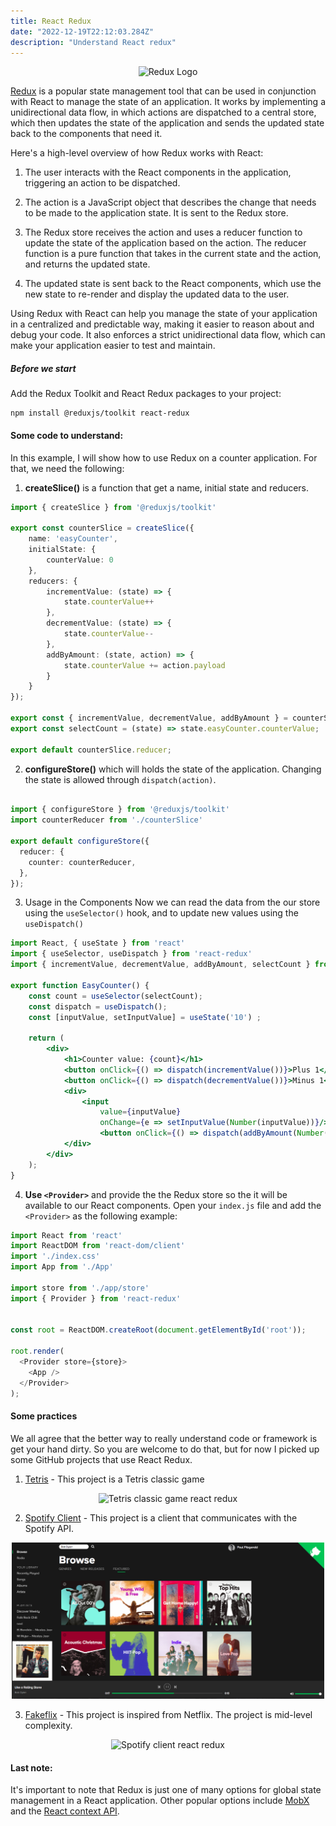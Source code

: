 ```yaml
---
title: React Redux
date: "2022-12-19T22:12:03.284Z"
description: "Understand React redux"
---
```

<center>
<img src='https://raw.githubusercontent.com/reduxjs/redux/master/logo/logo.png' alt='Redux Logo' width='150'>
</center>


[Redux](https://react-redux.js.org/) is a popular state management tool that can be used in conjunction with React to manage the state of an application. It works by implementing a unidirectional data flow, in which actions are dispatched to a central store, which then updates the state of the application and sends the updated state back to the components that need it.


Here's a high-level overview of how Redux works with React:

1. The user interacts with the React components in the application, triggering an action to be dispatched.

2. The action is a JavaScript object that describes the change that needs to be made to the application state. It is sent to the Redux store.

3. The Redux store receives the action and uses a reducer function to update the state of the application based on the action. The reducer function is a pure function that takes in the current state and the action, and returns the updated state.

4. The updated state is sent back to the React components, which use the new state to re-render and display the updated data to the user.

Using Redux with React can help you manage the state of your application in a centralized and predictable way, making it easier to reason about and debug your code. It also enforces a strict unidirectional data flow, which can make your application easier to test and maintain.

##### Before we start
Add the Redux Toolkit and React Redux packages to your project:
```shell
npm install @reduxjs/toolkit react-redux
```

#### Some code to understand:
In this example, I will show how to use Redux on a counter application. For that, we need the following:
1. **createSlice()** is a function that get a name, initial state and reducers.
```ts
import { createSlice } from '@reduxjs/toolkit'

export const counterSlice = createSlice({
    name: 'easyCounter',
    initialState: {
        counterValue: 0
    },
    reducers: {
        incrementValue: (state) => { 
            state.counterValue++
        },
        decrementValue: (state) => {
            state.counterValue--
        },
        addByAmount: (state, action) => {
            state.counterValue += action.payload
        }
    }
});

export const { incrementValue, decrementValue, addByAmount } = counterSlice.actions;
export const selectCount = (state) => state.easyCounter.counterValue;

export default counterSlice.reducer;

```

2. **configureStore()** which will holds the state of the application. Changing the state is allowed through `dispatch(action)`. 
```ts

import { configureStore } from '@reduxjs/toolkit'
import counterReducer from './counterSlice'

export default configureStore({
  reducer: {
    counter: counterReducer,
  },
});
```


3. Usage in the Components
Now we can read the data from the our store using the `useSelector()` hook, and to update new values using the `useDispatch()` 

```jsx
import React, { useState } from 'react'
import { useSelector, useDispatch } from 'react-redux'
import { incrementValue, decrementValue, addByAmount, selectCount } from './counterSlice'

export function EasyCounter() {
    const count = useSelector(selectCount);
    const dispatch = useDispatch();
    const [inputValue, setInputValue] = useState('10') ;

    return (
        <div>
            <h1>Counter value: {count}</h1>
            <button onClick={() => dispatch(incrementValue())}>Plus 1</button>
            <button onClick={() => dispatch(decrementValue())}>Minus 1</button>
            <div>
                <input 
                    value={inputValue}
                    onChange={e => setInputValue(Number(inputValue))}/>
                    <button onClick={() => dispatch(addByAmount(Number(inputValue)))}>Add value By Amount</button>
            </div>
        </div>
    );
}

```

4. **Use `<Provider>`** and provide the the Redux store so the it will be available to our React components. Open your `index.js` file and add the `<Provider>` as the following example:

```ts 
import React from 'react'
import ReactDOM from 'react-dom/client'
import './index.css'
import App from './App'

import store from './app/store'
import { Provider } from 'react-redux'


const root = ReactDOM.createRoot(document.getElementById('root'));

root.render(
  <Provider store={store}>
    <App />
  </Provider>
);

```

#### Some practices
We all agree that the better way to really understand code or framework is get your hand dirty. So you are welcome to do that, but for now I picked up some GitHub projects that use React Redux.

1. [Tetris](https://github.com/chvin/react-tetris) - This project is a Tetris classic game  

<center>
    <img src='https://img.alicdn.com/tps/TB1Ag7CNXXXXXaoXXXXXXXXXXXX-320-483.gif' alt='Tetris classic game react redux' width='200'>
</center>

2. [Spotify Client](https://github.com/Pau1fitz/react-spotify) - This project is a client that communicates with the Spotify API.

<center>
    <img src='https://raw.githubusercontent.com/Pau1fitz/react-spotify/master/browser.png' alt='Spotify client react redux' width='500'>
</center>

3. [Fakeflix](https://github.com/Th3Wall/Fakeflix) - This project is inspired from Netflix. The project is mid-level complexity.

<center>
    <img src='https://cdn.jsdelivr.net/gh/Th3Wall/assets-cdn/Fakeflix/Fakeflix_readme.png' alt='Spotify client react redux' width='500'>
</center>

#### Last note:
It's important to note that Redux is just one of many options for global state management in a React application. Other popular options include [MobX](https://mobx.js.org/) and the [React context API](https://reactjs.org/docs/context.html).